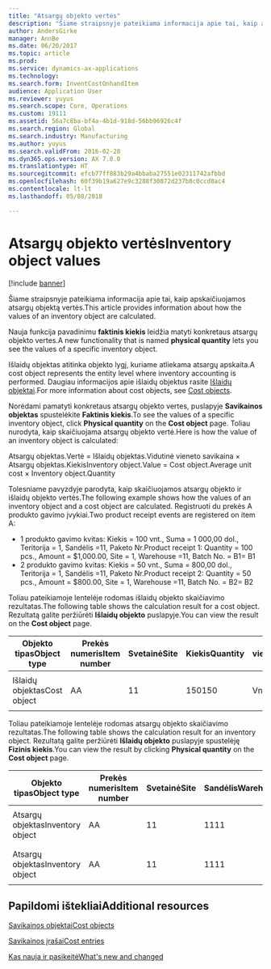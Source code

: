 ```yaml
---
title: "Atsargų objekto vertės"
description: "Šiame straipsnyje pateikiama informacija apie tai, kaip apskaičiuojamos atsargų objektą vertės."
author: AndersGirke
manager: AnnBe
ms.date: 06/20/2017
ms.topic: article
ms.prod: 
ms.service: dynamics-ax-applications
ms.technology: 
ms.search.form: InventCostOnhandItem
audience: Application User
ms.reviewer: yuyus
ms.search.scope: Core, Operations
ms.custom: 19111
ms.assetid: 56a7c8ba-bf4a-4b1d-918d-56bb96926c4f
ms.search.region: Global
ms.search.industry: Manufacturing
ms.author: yuyus
ms.search.validFrom: 2016-02-28
ms.dyn365.ops.version: AX 7.0.0
ms.translationtype: HT
ms.sourcegitcommit: efcb77ff883b29a4bbaba27551e02311742afbbd
ms.openlocfilehash: 60f39b19a627e9c3288f30872d237b8c0ccd8ac4
ms.contentlocale: lt-lt
ms.lasthandoff: 05/08/2018

---
```


# <a name="inventory-object-values"></a><span data-ttu-id="45f05-103">Atsargų objekto vertės</span><span class="sxs-lookup"><span data-stu-id="45f05-103">Inventory object values</span></span>

[!include [banner](../includes/banner.md)]

<span data-ttu-id="45f05-104">Šiame straipsnyje pateikiama informacija apie tai, kaip apskaičiuojamos atsargų objektą vertės.</span><span class="sxs-lookup"><span data-stu-id="45f05-104">This article provides information about how the values of an inventory object are calculated.</span></span> 

<span data-ttu-id="45f05-105">Nauja funkcija pavadinimu **faktinis kiekis** leidžia matyti konkretaus atsargų objekto vertes.</span><span class="sxs-lookup"><span data-stu-id="45f05-105">A new functionality that is named **physical quantity** lets you see the values of a specific inventory object.</span></span> 

<span data-ttu-id="45f05-106">Išlaidų objektas atitinka objekto lygį, kuriame atliekama atsargų apskaita.</span><span class="sxs-lookup"><span data-stu-id="45f05-106">A cost object represents the entity level where inventory accounting is performed.</span></span> <span data-ttu-id="45f05-107">Daugiau informacijos apie išlaidų objektus rasite [Išlaidų objektai](cost-object.md).</span><span class="sxs-lookup"><span data-stu-id="45f05-107">For more information about cost objects, see [Cost objects](cost-object.md).</span></span> 

<span data-ttu-id="45f05-108">Norėdami pamatyti konkretaus atsargų objekto vertes, puslapyje **Savikainos objektas** spustelėkite **Faktinis kiekis**.</span><span class="sxs-lookup"><span data-stu-id="45f05-108">To see the values of a specific inventory object, click **Physical quantity** on the **Cost object** page.</span></span> <span data-ttu-id="45f05-109">Toliau nurodyta, kaip skaičiuojama atsargų objekto vertė.</span><span class="sxs-lookup"><span data-stu-id="45f05-109">Here is how the value of an inventory object is calculated:</span></span> 

<span data-ttu-id="45f05-110">Atsargų objektas.Vertė = Išlaidų objektas.Vidutinė vieneto savikaina × Atsargų objektas.Kiekis</span><span class="sxs-lookup"><span data-stu-id="45f05-110">Inventory object.Value = Cost object.Average unit cost × Inventory object.Quantity</span></span> 

<span data-ttu-id="45f05-111">Tolesniame pavyzdyje parodyta, kaip skaičiuojamos atsargų objekto ir išlaidų objekto vertės.</span><span class="sxs-lookup"><span data-stu-id="45f05-111">The following example shows how the values of an inventory object and a cost object are calculated.</span></span> <span data-ttu-id="45f05-112">Registruoti du prekės A produkto gavimo įvykiai.</span><span class="sxs-lookup"><span data-stu-id="45f05-112">Two product receipt events are registered on item A:</span></span>

-   <span data-ttu-id="45f05-113">1 produkto gavimo kvitas: Kiekis = 100 vnt., Suma = 1 000,00 dol., Teritorija = 1, Sandėlis =11, Paketo Nr.</span><span class="sxs-lookup"><span data-stu-id="45f05-113">Product receipt 1: Quantity = 100 pcs., Amount = $1,000.00, Site = 1, Warehouse =11, Batch No.</span></span> <span data-ttu-id="45f05-114">= B1</span><span class="sxs-lookup"><span data-stu-id="45f05-114">= B1</span></span>
-   <span data-ttu-id="45f05-115">2 produkto gavimo kvitas: Kiekis = 50 vnt., Suma = 800,00 dol., Teritorija = 1, Sandėlis =11, Paketo Nr.</span><span class="sxs-lookup"><span data-stu-id="45f05-115">Product receipt 2: Quantity = 50 pcs., Amount = $800.00, Site = 1, Warehouse =11, Batch No.</span></span> <span data-ttu-id="45f05-116">= B2</span><span class="sxs-lookup"><span data-stu-id="45f05-116">= B2</span></span>

<span data-ttu-id="45f05-117">Toliau pateikiamoje lentelėje rodomas išlaidų objekto skaičiavimo rezultatas.</span><span class="sxs-lookup"><span data-stu-id="45f05-117">The following table shows the calculation result for a cost object.</span></span> <span data-ttu-id="45f05-118">Rezultatą galite peržiūrėti **Išlaidų objekto** puslapyje.</span><span class="sxs-lookup"><span data-stu-id="45f05-118">You can view the result on the **Cost object** page.</span></span>

<table style="width:100%;">
<colgroup>
<col width="14%" />
<col width="14%" />
<col width="14%" />
<col width="14%" />
<col width="14%" />
<col width="14%" />
<col width="14%" />
</colgroup>
<thead>
<tr class="header">
<th><span data-ttu-id="45f05-119">Objekto tipas</span><span class="sxs-lookup"><span data-stu-id="45f05-119">Object type</span></span></th>
<th><span data-ttu-id="45f05-120">Prekės numeris</span><span class="sxs-lookup"><span data-stu-id="45f05-120">Item number</span></span></th>
<th><span data-ttu-id="45f05-121">Svetainė</span><span class="sxs-lookup"><span data-stu-id="45f05-121">Site</span></span></th>
<th><span data-ttu-id="45f05-122">Kiekis</span><span class="sxs-lookup"><span data-stu-id="45f05-122">Quantity</span></span></th>
<th><span data-ttu-id="45f05-123">Atsargų vienetas</span><span class="sxs-lookup"><span data-stu-id="45f05-123">Inventory unit</span></span></th>
<th><span data-ttu-id="45f05-124">Vertė</span><span class="sxs-lookup"><span data-stu-id="45f05-124">Value</span></span></th>
<th><span data-ttu-id="45f05-125">Vidutinė vieneto savikaina</span><span class="sxs-lookup"><span data-stu-id="45f05-125">Average unit cost</span></span></th>
</tr>
</thead>
<tbody>
<tr class="odd">
<td><span data-ttu-id="45f05-126">Išlaidų objektas</span><span class="sxs-lookup"><span data-stu-id="45f05-126">Cost object</span></span></td>
<td><span data-ttu-id="45f05-127">A</span><span class="sxs-lookup"><span data-stu-id="45f05-127">A</span></span></td>
<td><span data-ttu-id="45f05-128">1</span><span class="sxs-lookup"><span data-stu-id="45f05-128">1</span></span></td>
<td><span data-ttu-id="45f05-129">150</span><span class="sxs-lookup"><span data-stu-id="45f05-129">150</span></span></td>
<td><span data-ttu-id="45f05-130">Vnt.</span><span class="sxs-lookup"><span data-stu-id="45f05-130">Pcs.</span></span></td>
<td><p><span data-ttu-id="45f05-131">1 800,00 $</span><span class="sxs-lookup"><span data-stu-id="45f05-131">$1800.00</span></span></p></td>
<td><p><span data-ttu-id="45f05-132">12,00 $</span><span class="sxs-lookup"><span data-stu-id="45f05-132">$12.00</span></span></p></td>
</tr>
</tbody>
</table>

<span data-ttu-id="45f05-133">Toliau pateikiamoje lentelėje rodomas atsargų objekto skaičiavimo rezultatas.</span><span class="sxs-lookup"><span data-stu-id="45f05-133">The following table shows the calculation result for an inventory object.</span></span> <span data-ttu-id="45f05-134">Rezultatą galite peržiūrėti **Išlaidų objekto** puslapyje spustelėję **Fizinis kiekis**.</span><span class="sxs-lookup"><span data-stu-id="45f05-134">You can view the result by clicking **Physical quantity** on the **Cost object** page.</span></span>

<table style="width:100%;">
<colgroup>
<col width="11%" />
<col width="11%" />
<col width="11%" />
<col width="11%" />
<col width="11%" />
<col width="11%" />
<col width="11%" />
<col width="11%" />
<col width="11%" />
</colgroup>
<thead>
<tr class="header">
<th><span data-ttu-id="45f05-135">Objekto tipas</span><span class="sxs-lookup"><span data-stu-id="45f05-135">Object type</span></span></th>
<th><span data-ttu-id="45f05-136">Prekės numeris</span><span class="sxs-lookup"><span data-stu-id="45f05-136">Item number</span></span></th>
<th><span data-ttu-id="45f05-137">Svetainė</span><span class="sxs-lookup"><span data-stu-id="45f05-137">Site</span></span></th>
<th><span data-ttu-id="45f05-138">Sandėlis</span><span class="sxs-lookup"><span data-stu-id="45f05-138">Warehouse</span></span></th>
<th><span data-ttu-id="45f05-139">Paketo nr.</span><span class="sxs-lookup"><span data-stu-id="45f05-139">Batch No.</span></span></th>
<th><span data-ttu-id="45f05-140">Kiekis</span><span class="sxs-lookup"><span data-stu-id="45f05-140">Quantity</span></span></th>
<th><span data-ttu-id="45f05-141">Atsargų vienetas</span><span class="sxs-lookup"><span data-stu-id="45f05-141">Inventory unit</span></span></th>
<th><span data-ttu-id="45f05-142">Vertė</span><span class="sxs-lookup"><span data-stu-id="45f05-142">Value</span></span></th>
<th><span data-ttu-id="45f05-143">Vidutinė vieneto savikaina</span><span class="sxs-lookup"><span data-stu-id="45f05-143">Average unit cost</span></span></th>
</tr>
</thead>
<tbody>
<tr class="odd">
<td><span data-ttu-id="45f05-144">Atsargų objektas</span><span class="sxs-lookup"><span data-stu-id="45f05-144">Inventory object</span></span></td>
<td><span data-ttu-id="45f05-145">A</span><span class="sxs-lookup"><span data-stu-id="45f05-145">A</span></span></td>
<td><span data-ttu-id="45f05-146">1</span><span class="sxs-lookup"><span data-stu-id="45f05-146">1</span></span></td>
<td><span data-ttu-id="45f05-147">11</span><span class="sxs-lookup"><span data-stu-id="45f05-147">11</span></span></td>
<td><span data-ttu-id="45f05-148">B1</span><span class="sxs-lookup"><span data-stu-id="45f05-148">B1</span></span></td>
<td><span data-ttu-id="45f05-149">100</span><span class="sxs-lookup"><span data-stu-id="45f05-149">100</span></span></td>
<td><span data-ttu-id="45f05-150">Vnt.</span><span class="sxs-lookup"><span data-stu-id="45f05-150">Pcs.</span></span></td>
<td><p><span data-ttu-id="45f05-151">1 200,00 $</span><span class="sxs-lookup"><span data-stu-id="45f05-151">$1200.00</span></span></p></td>
<td><p><span data-ttu-id="45f05-152">12,00 $</span><span class="sxs-lookup"><span data-stu-id="45f05-152">$12.00</span></span></p></td>
</tr>
<tr class="even">
<td><span data-ttu-id="45f05-153">Atsargų objektas</span><span class="sxs-lookup"><span data-stu-id="45f05-153">Inventory object</span></span></td>
<td><span data-ttu-id="45f05-154">A</span><span class="sxs-lookup"><span data-stu-id="45f05-154">A</span></span></td>
<td><span data-ttu-id="45f05-155">1</span><span class="sxs-lookup"><span data-stu-id="45f05-155">1</span></span></td>
<td><span data-ttu-id="45f05-156">11</span><span class="sxs-lookup"><span data-stu-id="45f05-156">11</span></span></td>
<td><span data-ttu-id="45f05-157">B2</span><span class="sxs-lookup"><span data-stu-id="45f05-157">B2</span></span></td>
<td><span data-ttu-id="45f05-158">50</span><span class="sxs-lookup"><span data-stu-id="45f05-158">50</span></span></td>
<td><span data-ttu-id="45f05-159">Vnt.</span><span class="sxs-lookup"><span data-stu-id="45f05-159">Pcs.</span></span></td>
<td><p><span data-ttu-id="45f05-160">600,00 $</span><span class="sxs-lookup"><span data-stu-id="45f05-160">$600.00</span></span></p></td>
<td><p><span data-ttu-id="45f05-161">12,00 $</span><span class="sxs-lookup"><span data-stu-id="45f05-161">$12.00</span></span></p></td>
</tr>
</tbody>
</table>



<a name="additional-resources"></a><span data-ttu-id="45f05-162">Papildomi ištekliai</span><span class="sxs-lookup"><span data-stu-id="45f05-162">Additional resources</span></span>
--------

[<span data-ttu-id="45f05-163">Savikainos objektai</span><span class="sxs-lookup"><span data-stu-id="45f05-163">Cost objects</span></span>](cost-object.md)

[<span data-ttu-id="45f05-164">Savikainos įrašai</span><span class="sxs-lookup"><span data-stu-id="45f05-164">Cost entries</span></span>](cost-entries.md)

[<span data-ttu-id="45f05-165">Kas nauja ir pasikeitė</span><span class="sxs-lookup"><span data-stu-id="45f05-165">What's new and changed</span></span>](../../fin-and-ops/get-started/whats-new-changed.md)




